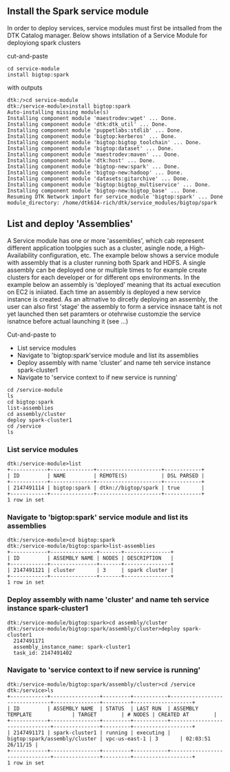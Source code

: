 ## Install the Spark service module
In order to deploy services, service modules must first be intsalled from the DTK Catalog manager. Below shows intsllation of a Service Module for deployiong spark clusters

cut-and-paste
```
cd service-module
install bigtop:spark
```
with outputs
```
dtk:/>cd service-module
dtk:/service-module>install bigtop:spark
Auto-installing missing module(s)
Installing component module 'maestrodev:wget' ... Done.
Installing component module 'dtk:dtk_util' ... Done.
Installing component module 'puppetlabs:stdlib' ... Done.
Installing component module 'bigtop:kerberos' ... Done.
Installing component module 'bigtop:bigtop_toolchain' ... Done.
Installing component module 'bigtop:dataset' ... Done.
Installing component module 'maestrodev:maven' ... Done.
Installing component module 'dtk:host' ... Done.
Installing component module 'bigtop-new:spark' ... Done.
Installing component module 'bigtop-new:hadoop' ... Done.
Installing component module 'datasets:gitarchive' ... Done.
Installing component module 'bigtop:bigtop_multiservice' ... Done.
Installing component module 'bigtop-new:bigtop_base' ... Done.
Resuming DTK Network import for service_module 'bigtop:spark' ... Done
module_directory: /home/dtk614-rich/dtk/service_modules/bigtop/spark
```
## List and deploy 'Assemblies' 
A Service module has one or more 'assemblies', which cab represent different application toolpgies such as a cluster, asingle node, a High-Availability configuration, etc. The example below shows a service module with assembly that is a cluster running both Spark and HDFS. A single assembly can be deployed one or multiple times to for example create clusters for each developer or for different ops environments. In the example below an assembly is 'deployed' meaning that its actual execution on EC2 is iniiated. Each time an assembly is deployed a new service instance is created. As an altrnative to dircetly deploying an assembly, the user can also first 'stage' the assembly to form a service insnace taht is not yet launched then set paramters or otehrwise customzie the service isnatnce before actual launching it (see ...)

Cut-and-paste to 
- List service modules
- Navigate to 'bigtop:spark'service module and list its assemblies
- Deploy assembly with name 'cluster' and name teh service instance spark-cluster1
- Navigate to 'service context to if new service is running'
```
cd /service-module
ls
cd bigtop:spark
list-assemblies
cd assembly/cluster
deploy spark-cluster1
cd /service
ls
```

### List service modules
```
dtk:/service-module>list
+------------+--------------+---------------------+------------+
| ID         | NAME         | REMOTE(S)           | DSL PARSED |
+------------+--------------+---------------------+------------+
| 2147491114 | bigtop:spark | dtkn://bigtop/spark | true       |
+------------+--------------+---------------------+------------+
1 row in set

```
### Navigate to 'bigtop:spark' service module and list its assemblies
```
dtk:/service-module>cd bigtop:spark
dtk:/service-module/bigtop:spark>list-assemblies
+------------+---------------+-------+---------------+
| ID         | ASSEMBLY NAME | NODES | DESCRIPTION   |
+------------+---------------+-------+---------------+
| 2147491121 | cluster       | 3     | spark cluster |
+------------+---------------+-------+---------------+
1 row in set

```
### Deploy assembly with name 'cluster' and name teh service instance spark-cluster1
```
dtk:/service-module/bigtop:spark>cd assembly/cluster
dtk:/service-module/bigtop:spark/assembly/cluster>deploy spark-cluster1
  2147491171
  assembly_instance_name: spark-cluster1
  task_id: 2147491402

```
### Navigate to 'service context to if new service is running'
```
dtk:/service-module/bigtop:spark/assembly/cluster>cd /service
dtk:/service>ls
+------------+----------------+---------+-----------+-------------------------------+---------------+---------+-------------------+
| ID         | ASSEMBLY NAME  | STATUS  | LAST RUN  | ASSEMBLY TEMPLATE             | TARGET        | # NODES | CREATED AT        |
+------------+----------------+---------+-----------+-------------------------------+---------------+---------+-------------------+
| 2147491171 | spark-cluster1 | running | executing | bigtop:spark/assembly/cluster | vpc-us-east-1 | 3       | 02:03:51 26/11/15 |
+------------+----------------+---------+-----------+-------------------------------+---------------+---------+-------------------+
1 row in set

```
